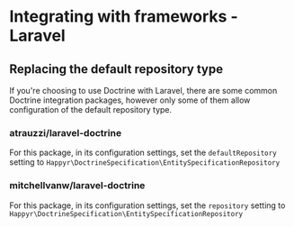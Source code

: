 # Integrating with frameworks - Laravel

## Replacing the default repository type

If you're choosing to use Doctrine with Laravel, there are some common Doctrine integration packages, however only some of them allow configuration of the default repository type.

### atrauzzi/laravel-doctrine

For this package, in its configuration settings, set the `defaultRepository` setting to `Happyr\DoctrineSpecification\EntitySpecificationRepository`

###  mitchellvanw/laravel-doctrine

For this package, in its configuration settings, set the `repository` setting to `Happyr\DoctrineSpecification\EntitySpecificationRepository`

